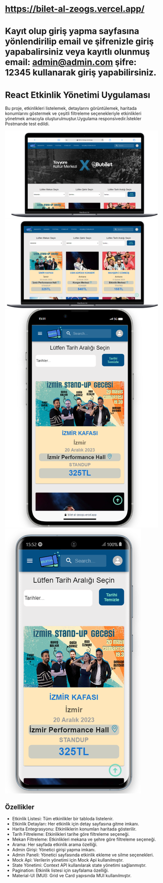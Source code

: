 # https://bilet-al-zeogs.vercel.app/
# Kayıt olup giriş yapma sayfasına yönlendirilip  email ve şifrenizle giriş yapabalirsiniz veya kayıtlı olunmuş  email: admin@admin.com şifre: 12345 kullanarak giriş yapabilirsiniz.

# React Etkinlik Yönetimi Uygulaması

Bu proje, etkinlikleri listelemek, detaylarını görüntülemek, haritada konumlarını göstermek ve çeşitli filtreleme seçenekleriyle etkinlikleri yönetmek amacıyla oluşturulmuştur.Uygulama responsivedir.İstekler Postmande test edildi.



![macbook](/src/assets/images/responsive1.PNG)
![mackbook](/src/assets/images/responsive2.PNG)
![mobile](/src/assets/images/responsive3.PNG)
![mobile](/src/assets/images/responsive4.PNG)



## Özellikler

- Etkinlik Listesi: Tüm etkinlikler bir tabloda listelenir.
- Etkinlik Detayları: Her etkinlik için detay sayfasına gitme imkanı.
- Harita Entegrasyonu: Etkinliklerin konumları haritada gösterilir.
- Tarih Filtreleme: Etkinlikleri tarihe göre filtreleme seçeneği.
- Mekan Filtreleme: Etkinlikleri mekana ve şehre göre filtreleme seçeneği.
- Arama: Her sayfada etkinlik arama özelliği.
- Admin Girişi: Yönetici girişi yapma imkanı.
- Admin Paneli: Yönetici sayfasında etkinlik ekleme ve silme seçenekleri.
- Mock Api: Verilerin yönetimi için Mock Api kullanılmıştır.
- State Yönetimi: Context API kullanılarak state yönetimi sağlanmıştır.
- Pagination: Etkinlik listesi için sayfalama özelliği.
- Material-UI (MUI): Grid ve Card yapısında MUI kullanılmıştır.

